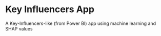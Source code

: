# Key Influencers App
 A Key-Influencers-like (from Power BI) app using machine learning and SHAP values 
